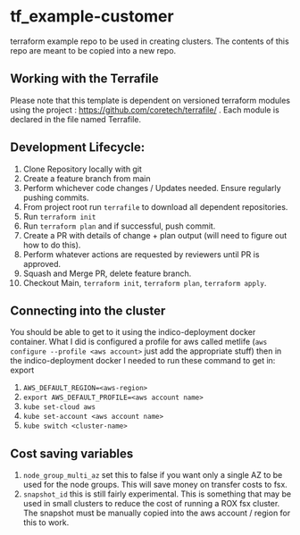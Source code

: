 # tf_example-customer
terraform example repo to be used in creating clusters.  The contents of this repo are meant to be copied into a new repo.

## Working with the Terrafile
Please note that this template is dependent on versioned terraform modules using the project : https://github.com/coretech/terrafile/ . Each module is declared in the file named Terrafile.  

## Development Lifecycle:

1. Clone Repository locally with git
2. Create a feature branch from main
3. Perform whichever code changes / Updates needed. Ensure regularly pushing commits.
4. From project root run `terrafile` to download all dependent repositories.
5. Run `terraform init`
6. Run `terraform plan` and if successful, push commit.
7. Create a PR with details of change + plan output (will need to figure out how to do this).
8. Perform whatever actions are requested by reviewers until PR is approved.
10. Squash and Merge PR, delete feature branch.
11. Checkout Main, `terraform init`, `terraform plan`, `terraform apply`.

## Connecting into the cluster

You should be able to get to it using the indico-deployment docker container. What I did is configured a profile for aws called metlife (`aws configure --profile <aws account>` just add the appropriate stuff) then in the indico-deployment docker I needed to run these command to get in: export
1. `AWS_DEFAULT_REGION=<aws-region>`
2. `export AWS_DEFAULT_PROFILE=<aws account name>`
3. `kube set-cloud aws`
4. `kube set-account <aws account name>`
5. `kube switch <cluster-name>`


## Cost saving variables

1. `node_group_multi_az` set this to false if you want only a single AZ to be used for the node groups. This will save money on transfer costs to fsx.
2. `snapshot_id` this is still fairly experimental. This is something that may be used in small clusters to reduce the cost of running a ROX fsx cluster. The snapshot must be manually copied into the aws account / region for this to work.